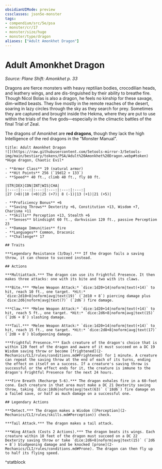```yaml
---
obsidianUIMode: preview
cssclasses: json5e-monster
tags:
- compendium/src/5e/psa
- monster/cr/17
- monster/size/huge
- monster/type/dragon
aliases: ["Adult Amonkhet Dragon"]
---
```

# Adult Amonkhet Dragon
*Source: Plane Shift: Amonkhet p. 33*  

Dragons are fierce monsters with heavy reptilian bodies, crocodilian heads, and leathery wings, and are dis-tinguished by their ability to breathe fire. Though Nicol Bolas is also a dragon, he feels no kinship for these savage, dim-witted beasts. They live mostly in the remote reaches of the desert, soaring in lazy circles through the sky as they search for prey. Sometimes they are captured and brought inside the Hekma, where they are put to use within the trials of the five gods—especially in the climactic battles of the final Trial of Zeal.

The dragons of Amonkhet are **red dragons**, though they lack the high Intelligence of the red dragons in the "Monster Manual".

```ad-statblock
title: Adult Amonkhet Dragon
![](https://raw.githubusercontent.com/5etools-mirror-3/5etools-img/main/bestiary/tokens/PSA/Adult%20Amonkhet%20Dragon.webp#token)
*Huge dragon, Chaotic Evil*

- **Armor Class** 19 (natural armor)
- **Hit Points** 256 (`19d12 + 133`)
- **Speed** 40 ft., climb 40 ft., fly 80 ft.

|STR|DEX|CON|INT|WIS|CHA|
|:---:|:---:|:---:|:---:|:---:|:---:|
|27 (+8)|10 (+0)|25 (+7)| 8 (-1)|13 (+1)|21 (+5)|

- **Proficiency Bonus** +6
- **Saving Throws** Dexterity +6, Constitution +13, Wisdom +7, Charisma +11
- **Skills** Perception +13, Stealth +6
- **Senses** blindsight 60 ft., darkvision 120 ft., passive Perception 23
- **Damage Immunities** fire
- **Languages** Common, Draconic
- **Challenge** 17

## Traits

***Legendary Resistance (3/Day).*** If the dragon fails a saving throw, it can choose to succeed instead.

## Actions

***Multiattack.*** The dragon can use its Frightful Presence. It then makes three attacks: one with its bite and two with its claws.

***Bite.*** *Melee Weapon Attack:* `dice:1d20+14|noform|text(+14)` to hit, reach 10 ft., one target. *Hit:* `dice:2d10+8|noform|avg|text(19)` (`2d10 + 8`) piercing damage plus `dice:2d6|noform|avg|text(7)` (`2d6`) fire damage.

***Claw.*** *Melee Weapon Attack:* `dice:1d20+14|noform|text(+14)` to hit, reach 5 ft., one target. *Hit:* `dice:2d6+8|noform|avg|text(15)` (`2d6 + 8`) slashing damage.

***Tail.*** *Melee Weapon Attack:* `dice:1d20+14|noform|text(+14)` to hit, reach 15 ft., one target. *Hit:* `dice:2d8+8|noform|avg|text(17)` (`2d8 + 8`) bludgeoning damage.

***Frightful Presence.*** Each creature of the dragon's choice that is within 120 feet of the dragon and aware of it must succeed on a DC 19 Wisdom saving throw or become [frightened](2-Mechanics/CLI/rules/conditions.md#Frightened) for 1 minute. A creature can repeat the saving throw at the end of each of its turns, ending the effect on itself on a success. If a creature's saving throw is successful or the effect ends for it, the creature is immune to the dragon's Frightful Presence for the next 24 hours.

***Fire Breath (Recharge 5-6).*** The dragon exhales fire in a 60-foot cone. Each creature in that area must make a DC 21 Dexterity saving throw, taking `dice:18d6|noform|avg|text(63)` (`18d6`) fire damage on a failed save, or half as much damage on a successful one.

## Legendary Actions

***Detect.*** The dragon makes a Wisdom ([Perception](2-Mechanics/CLI/rules/skills.md#Perception)) check.

***Tail Attack.*** The dragon makes a tail attack.

***Wing Attack (Costs 2 Actions).*** The dragon beats its wings. Each creature within 10 feet of the dragon must succeed on a DC 22 Dexterity saving throw or take `dice:2d6+8|noform|avg|text(15)` (`2d6 + 8`) bludgeoning damage and be knocked [prone](2-Mechanics/CLI/rules/conditions.md#Prone). The dragon can then fly up to half its flying speed.
```
^statblock
